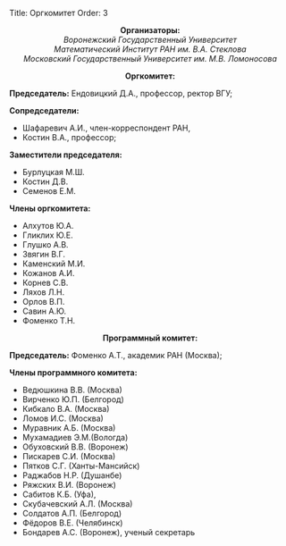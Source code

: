 Title: Оргкомитет
Order: 3

**<center>Организаторы:</center>**
*<center>Воронежский Государственный Университет</center>*
*<center>Математический Институт РАН им. В.А. Стеклова</center>*
*<center>Московский Государственный Университет им. М.В. Ломоносова</center>*

**<center>Оргкомитет:</center>**

**Председатель:** Ендовицкий Д.А., профессор, ректор ВГУ;

**Сопредседатели:**

* Шафаревич А.И., член-корреспондент РАН,
* Костин В.А., профессор;

**Заместители председателя:**

* Бурлуцкая М.Ш.
* Костин Д.В.
* Семенов Е.М.

**Члены оргкомитета:**

* Алхутов Ю.А.
* Гликлих Ю.Е.
* Глушко А.В.
* Звягин В.Г.
* Каменский М.И.
* Кожанов А.И.
* Корнев С.В.
* Ляхов Л.Н.
* Орлов В.П.
* Савин А.Ю.
* Фоменко Т.Н.

**<center>Программный комитет:</center>**

**Председатель:** Фоменко А.Т., академик РАН (Москва);

**Члены программного комитета:**

* Ведюшкина В.В. (Москва)
* Вирченко Ю.П. (Белгород)
* Кибкало В.А. (Москва)
* Ломов И.С. (Москва)
* Муравник А.Б. (Москва)
* Мухамадиев Э.М.(Вологда)
* Обуховский В.В. (Воронеж)
* Пискарев С.И. (Москва)
* Пятков С.Г. (Ханты-Мансийск)
* Раджабов Н.Р. (Душанбе)
* Ряжских В.И. (Воронеж)
* Сабитов К.Б. (Уфа),
* Скубачевский А.Л. (Москва)
* Солдатов А.П. (Белгород)
* Фёдоров В.Е. (Челябинск)
* Бондарев А.С. (Воронеж), ученый секретарь
